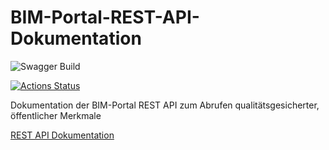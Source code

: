 # BIM-Portal-REST-API-Dokumentation
![Swagger Build](https://github.com/bimdeutschland/BIM-Portal-REST-API-Dokumentation/workflows/pages-build-deployment/badge.svg)

[![Actions Status](https://github.com/bimdeutschland/BIM-Portal-REST-API-Dokumentation/workflows/pages-build-deployment/badge.svg)](https://github.com/bimdeutschland/BIM-Portal-REST-API-Dokumentation/actions)

Dokumentation der BIM-Portal REST API zum Abrufen qualitätsgesicherter, öffentlicher Merkmale

[REST API Dokumentation](https://bimdeutschland.github.io/BIM-Portal-REST-API-Dokumentation/)
